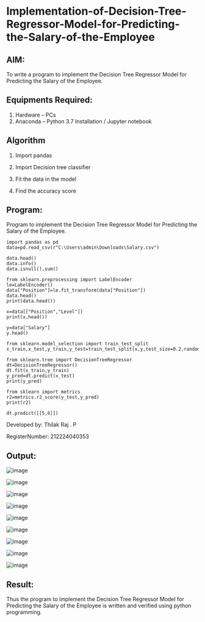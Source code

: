 # Implementation-of-Decision-Tree-Regressor-Model-for-Predicting-the-Salary-of-the-Employee

## AIM:
To write a program to implement the Decision Tree Regressor Model for Predicting the Salary of the Employee.

## Equipments Required:
1. Hardware – PCs
2. Anaconda – Python 3.7 Installation / Jupyter notebook

## Algorithm
1. Import pandas

2. Import Decision tree classifier

3. Fit the data in the model

4. Find the accuracy score

## Program:

Program to implement the Decision Tree Regressor Model for Predicting the Salary of the Employee.
```
import pandas as pd
data=pd.read_csv(r"C:\Users\admin\Downloads\Salary.csv")

data.head()
data.info()
data.isnull().sum()

from sklearn.preprocessing import LabelEncoder
le=LabelEncoder()
data["Position"]=le.fit_transform(data["Position"])
data.head()
print(data.head())

x=data[["Position","Level"]]
print(x.head())

y=data["Salary"]
y.head()

from sklearn.model_selection import train_test_split
x_train,x_test,y_train,y_test=train_test_split(x,y,test_size=0.2,random_state=2)

from sklearn.tree import DecisionTreeRegressor
dt=DecisionTreeRegressor()
dt.fit(x_train,y_train)
y_pred=dt.predict(x_test)
print(y_pred)

from sklearn import metrics
r2=metrics.r2_score(y_test,y_pred)
print(r2)

dt.predict([[5,6]])
```
Developed by: Thilak Raj . P

RegisterNumber:  212224040353


## Output:

![image](https://github.com/user-attachments/assets/96de3818-6f5f-4623-8bb2-71ad58abf05c)


![image](https://github.com/user-attachments/assets/d883f728-997a-424a-96a2-422664fa756d)

![image](https://github.com/user-attachments/assets/82590140-fad9-446f-8497-c0a26f82fecc)

![image](https://github.com/user-attachments/assets/97f4b4fd-380f-4287-ad98-f258fd16a963)

![image](https://github.com/user-attachments/assets/8b0093f4-f525-4101-af15-a3102a55e765)

![image](https://github.com/user-attachments/assets/c887f5ff-f0e1-46ea-a78e-97923fd11c7a)


![image](https://github.com/user-attachments/assets/45a59868-c367-4e8c-842f-72f288811ba5)

![image](https://github.com/user-attachments/assets/4d44abff-445e-400b-abc8-459a2cc8b8e7)

![image](https://github.com/user-attachments/assets/19840d2c-2d4a-441f-84d9-35aab0c06854)


## Result:
Thus the program to implement the Decision Tree Regressor Model for Predicting the Salary of the Employee is written and verified using python programming.

